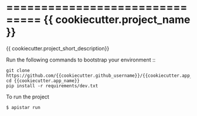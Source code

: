 ===============================
{{ cookiecutter.project_name }}
===============================

{{ cookiecutter.project_short_description}}

Run the following commands to bootstrap your environment ::

    git clone https://github.com/{{cookiecutter.github_username}}/{{cookiecutter.app_name}}
    cd {{cookiecutter.app_name}}
    pip install -r requirements/dev.txt

To run the project

    $ apistar run
